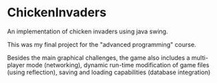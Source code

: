 # ChickenInvaders
An implementation of chicken invaders using java swing.

This was my final project for the "advanced programming" course.

Besides the main graphical challenges, the game also includes a multi-player mode (networking), dynamic run-time modification of game files (using reflection), saving and loading capabilities (database integration)
